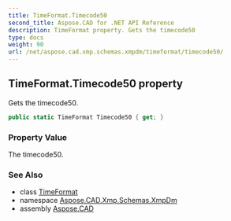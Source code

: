 ```yaml
---
title: TimeFormat.Timecode50
second_title: Aspose.CAD for .NET API Reference
description: TimeFormat property. Gets the timecode50
type: docs
weight: 90
url: /net/aspose.cad.xmp.schemas.xmpdm/timeformat/timecode50/
---
```

## TimeFormat.Timecode50 property

Gets the timecode50.

```csharp
public static TimeFormat Timecode50 { get; }
```

### Property Value

The timecode50.

### See Also

* class [TimeFormat](../)
* namespace [Aspose.CAD.Xmp.Schemas.XmpDm](../../timeformat/)
* assembly [Aspose.CAD](../../../)


